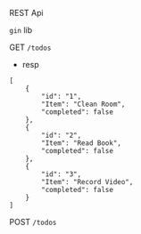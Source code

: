 REST Api

`gin` lib

GET
`/todos`

- resp

```
[
    {
        "id": "1",
        "Item": "Clean Room",
        "completed": false
    },
    {
        "id": "2",
        "Item": "Read Book",
        "completed": false
    },
    {
        "id": "3",
        "Item": "Record Video",
        "completed": false
    }
]

```

POST
`/todos`

